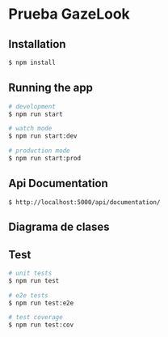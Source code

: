 
# Prueba GazeLook



## Installation

```bash
$ npm install
```

## Running the app

```bash
# development
$ npm run start

# watch mode
$ npm run start:dev

# production mode
$ npm run start:prod

```


## Api Documentation

``` 
$ http://localhost:5000/api/documentation/
```


## Diagrama de clases

## Test

```bash
# unit tests
$ npm run test

# e2e tests
$ npm run test:e2e

# test coverage
$ npm run test:cov
```
